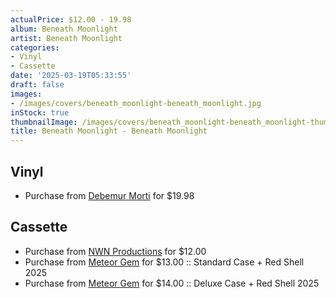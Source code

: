 ```yaml
---
actualPrice: $12.00 - 19.98
album: Beneath Moonlight
artist: Beneath Moonlight
categories:
- Vinyl
- Cassette
date: '2025-03-19T05:33:55'
draft: false
images:
- /images/covers/beneath_moonlight-beneath_moonlight.jpg
inStock: true
thumbnailImage: /images/covers/beneath_moonlight-beneath_moonlight-thumb.jpg
title: Beneath Moonlight - Beneath Moonlight
---
```


## Vinyl
* Purchase from [Debemur Morti](https://debemurmorti.aisamerch.com/item/153875) for $19.98
## Cassette
* Purchase from [NWN Productions](http://shop.nwnprod.com/index.php?route=product/product&path=73&product_id=60818&sort=pd.name&order=ASC) for $12.00
* Purchase from [Meteor Gem](https://meteor-gem.com/products/beneath-moonlight-beneath-moonlight-cassette) for $13.00 :: Standard Case + Red Shell 2025
* Purchase from [Meteor Gem](https://meteor-gem.com/products/beneath-moonlight-beneath-moonlight-cassette) for $14.00 :: Deluxe Case + Red Shell 2025
